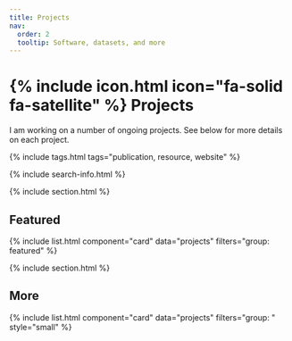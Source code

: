 ```yaml
---
title: Projects
nav:
  order: 2
  tooltip: Software, datasets, and more
---
```


#  {% include icon.html icon="fa-solid fa-satellite" %} Projects

I am working on a number of ongoing projects. See below for more details on each project.

{% include tags.html tags="publication, resource, website" %}

{% include search-info.html %}

{% include section.html %}

## Featured

{% include list.html component="card" data="projects" filters="group: featured" %}

{% include section.html %}

## More

{% include list.html component="card" data="projects" filters="group: " style="small" %}
